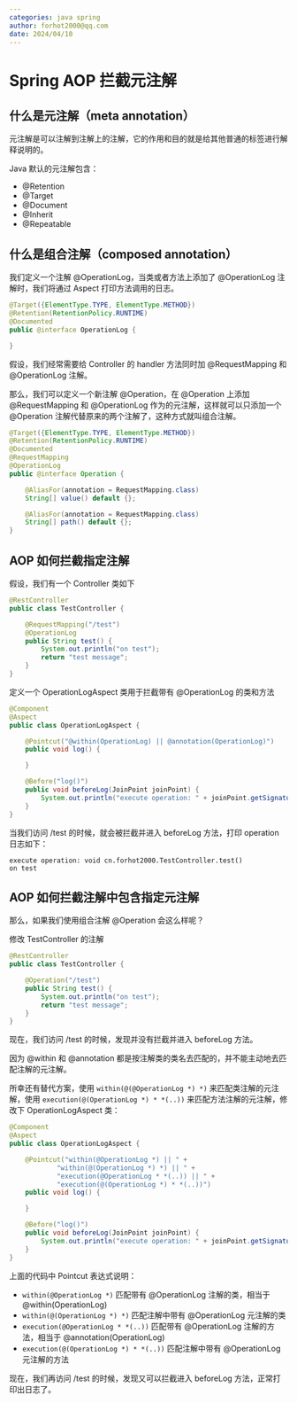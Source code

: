 ```yaml
---
categories: java spring
author: forhot2000@qq.com
date: 2024/04/10
---
```


# Spring AOP 拦截元注解

## 什么是元注解（meta annotation）

元注解是可以注解到注解上的注解，它的作用和目的就是给其他普通的标签进行解释说明的。

Java 默认的元注解包含：

- @Retention
- @Target
- @Document
- @Inherit
- @Repeatable

## 什么是组合注解（composed annotation）

我们定义一个注解 @OperationLog，当类或者方法上添加了 @OperationLog 注解时，我们将通过 Aspect 打印方法调用的日志。

```java
@Target({ElementType.TYPE, ElementType.METHOD})
@Retention(RetentionPolicy.RUNTIME)
@Documented
public @interface OperationLog {

}
```

假设，我们经常需要给 Controller 的 handler 方法同时加 @RequestMapping 和 @OperationLog 注解。

那么，我们可以定义一个新注解 @Operation，在 @Operation 上添加 @RequestMapping 和 @OperationLog 作为的元注解，这样就可以只添加一个 @Operation 注解代替原来的两个注解了，这种方式就叫组合注解。

```java
@Target({ElementType.TYPE, ElementType.METHOD})
@Retention(RetentionPolicy.RUNTIME)
@Documented
@RequestMapping
@OperationLog
public @interface Operation {

    @AliasFor(annotation = RequestMapping.class)
    String[] value() default {};

    @AliasFor(annotation = RequestMapping.class)
    String[] path() default {};
}
```

## AOP 如何拦截指定注解

假设，我们有一个 Controller 类如下

```java
@RestController
public class TestController {

    @RequestMapping("/test")
    @OperationLog
    public String test() {
        System.out.println("on test");
        return "test message";
    }
}
```

定义一个 OperationLogAspect 类用于拦截带有 @OperationLog 的类和方法

```java
@Component
@Aspect
public class OperationLogAspect {

    @Pointcut("@within(OperationLog) || @annotation(OperationLog)")
    public void log() {

    }

    @Before("log()")
    public void beforeLog(JoinPoint joinPoint) {
        System.out.println("execute operation: " + joinPoint.getSignature());
    }
}
```

当我们访问 /test 的时候，就会被拦截并进入 beforeLog 方法，打印 operation 日志如下：

```log
execute operation: void cn.forhot2000.TestController.test()
on test
```

## AOP 如何拦截注解中包含指定元注解

那么，如果我们使用组合注解 @Operation 会这么样呢？

修改 TestController 的注解

```java
@RestController
public class TestController {

    @Operation("/test")
    public String test() {
        System.out.println("on test");
        return "test message";
    }
}
```

现在，我们访问 /test 的时候，发现并没有拦截并进入 beforeLog 方法。

因为 @within 和 @annotation 都是按注解类的类名去匹配的，并不能主动地去匹配注解的元注解。

所幸还有替代方案，使用 `within(@(@OperationLog *) *)` 来匹配类注解的元注解，使用 `execution(@(OperationLog *) * *(..))` 来匹配方法注解的元注解，修改下 OperationLogAspect 类：

```java
@Component
@Aspect
public class OperationLogAspect {

    @Pointcut("within(@OperationLog *) || " +
            "within(@(OperationLog *) *) || " +
            "execution(@OperationLog * *(..)) || " +
            "execution(@(OperationLog *) * *(..))")
    public void log() {

    }

    @Before("log()")
    public void beforeLog(JoinPoint joinPoint) {
        System.out.println("execute operation: " + joinPoint.getSignature());
    }
}
```

上面的代码中 Pointcut 表达式说明：

- `within(@OperationLog *)` 匹配带有 @OperationLog 注解的类，相当于 @within(OperationLog)
- `within(@(OperationLog *) *)` 匹配注解中带有 @OperationLog 元注解的类
- `execution(@OperationLog * *(..))` 匹配带有 @OperationLog 注解的方法，相当于 @annotation(OperationLog)
- `execution(@(OperationLog *) * *(..))` 匹配注解中带有 @OperationLog 元注解的方法

现在，我们再访问 /test 的时候，发现又可以拦截进入 beforeLog 方法，正常打印出日志了。

